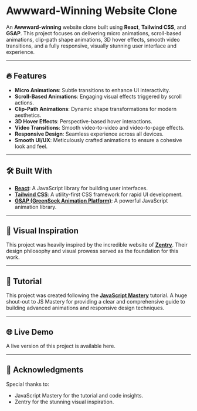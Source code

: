 # Awwward-Winning Website Clone

An **Awwward-winning** website clone built using **React**, **Tailwind CSS**, and **GSAP**. This project focuses on delivering micro animations, scroll-based animations, clip-path shape animations, 3D hover effects, smooth video transitions, and a fully responsive, visually stunning user interface and experience.



---

## 🔥 Features

- **Micro Animations**: Subtle transitions to enhance UI interactivity.
- **Scroll-Based Animations**: Engaging visual effects triggered by scroll actions.
- **Clip-Path Animations**: Dynamic shape transformations for modern aesthetics.
- **3D Hover Effects**: Perspective-based hover interactions.
- **Video Transitions**: Smooth video-to-video and video-to-page effects.
- **Responsive Design**: Seamless experience across all devices.
- **Smooth UI/UX**: Meticulously crafted animations to ensure a cohesive look and feel.

---

## 🛠️ Built With

- **[React](https://reactjs.org/)**: A JavaScript library for building user interfaces.
- **[Tailwind CSS](https://tailwindcss.com/)**: A utility-first CSS framework for rapid UI development.
- **[GSAP (GreenSock Animation Platform)](https://greensock.com/gsap/)**: A powerful JavaScript animation library.

---

## 📸 Visual Inspiration

This project was heavily inspired by the incredible website of **[Zentry](https://zentry.com/)**. Their design philosophy and visual prowess served as the foundation for this work.

---

## 🚀 Tutorial

This project was created following the **[JavaScript Mastery](https://www.jsmastery.pro/)** tutorial. A huge shout-out to JS Mastery for providing a clear and comprehensive guide to building advanced animations and responsive design techniques.

---

## 🌐 Live Demo

A live version of this project is available here.

---

## 🤝 Acknowledgments

Special thanks to:

- JavaScript Mastery for the tutorial and code insights.
- Zentry for the stunning visual inspiration.
